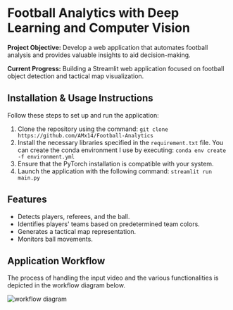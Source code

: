 # Football Analytics with Deep Learning and Computer Vision

**Project Objective:** Develop a web application that automates football analysis and provides valuable insights to aid decision-making.

**Current Progress:** Building a Streamlit web application focused on football object detection and tactical map visualization.

## Installation & Usage Instructions

Follow these steps to set up and run the application:

1. Clone the repository using the command:  `git clone https://github.com/AMx14/Football-Analytics `
2. Install the necessary libraries specified in the `requirement.txt` file. You can create the conda environment I use by executing: `conda env create -f environment.yml`
3. Ensure that the PyTorch installation is compatible with your system.
3. Launch the application with the following command: `streamlit run main.py`
    

## Features

- Detects players, referees, and the ball.
- Identifies players' teams based on predetermined team colors.
- Generates a tactical map representation.
- Monitors ball movements.

## Application Workflow

The process of handling the input video and the various functionalities is depicted in the workflow diagram below.

![workflow diagram](https://github.com/Hmzbo/Football-Analytics-with-Deep-Learning-and-Computer-Vision/assets/62519374/8a934460-5f7f-4170-a2b2-d89c77fce2fe)